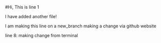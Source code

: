 #Hi, This is line 1

I have added another file!

I am making this line on a new_branch
making a change via github website

line 8: making change from terminal